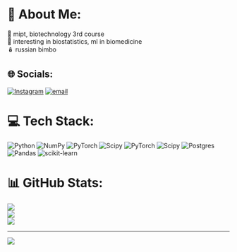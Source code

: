 # 💫 About Me:
🌱 mipt, biotechnology 3rd course<br>👾 interesting in biostatistics, ml in biomedicine<br>🪆 russian bimbo<br>


## 🌐 Socials:
[![Instagram](https://img.shields.io/badge/Instagram-%23E4405F.svg?logo=Instagram&logoColor=white)](https://instagram.com/annushkndr) [![email](https://img.shields.io/badge/Email-D14836?logo=gmail&logoColor=white)](mailto:ann.ushkaandreeva@yandex.ru) 

# 💻 Tech Stack:
![Python](https://img.shields.io/badge/python-3670A0?style=for-the-badge&logo=python&logoColor=ffdd54) ![NumPy](https://img.shields.io/badge/numpy-%23013243.svg?style=for-the-badge&logo=numpy&logoColor=white) ![PyTorch](https://img.shields.io/badge/PyTorch-%23EE4C2C.svg?style=for-the-badge&logo=PyTorch&logoColor=white) ![Scipy](https://img.shields.io/badge/SciPy-%230C55A5.svg?style=for-the-badge&logo=scipy&logoColor=%white) ![PyTorch](https://img.shields.io/badge/PyTorch-%23EE4C2C.svg?style=for-the-badge&logo=PyTorch&logoColor=white) ![Scipy](https://img.shields.io/badge/SciPy-%230C55A5.svg?style=for-the-badge&logo=scipy&logoColor=%white) ![Postgres](https://img.shields.io/badge/postgres-%23316192.svg?style=for-the-badge&logo=postgresql&logoColor=white) ![Pandas](https://img.shields.io/badge/pandas-%23150458.svg?style=for-the-badge&logo=pandas&logoColor=white) ![scikit-learn](https://img.shields.io/badge/scikit--learn-%23F7931E.svg?style=for-the-badge&logo=scikit-learn&logoColor=white)
# 📊 GitHub Stats:
![](https://github-readme-stats.vercel.app/api?username=annushkndrv&theme=monokai&hide_border=false&include_all_commits=false&count_private=false)<br/>
![](https://github-readme-streak-stats.herokuapp.com/?user=annushkndrv&theme=monokai&hide_border=false)<br/>
![](https://github-readme-stats.vercel.app/api/top-langs/?username=annushkndrv&theme=monokai&hide_border=false&include_all_commits=false&count_private=false&layout=compact)

---
[![](https://visitcount.itsvg.in/api?id=annushkndrv&icon=0&color=11)](https://visitcount.itsvg.in)

<!-- Proudly created with GPRM ( https://gprm.itsvg.in ) -->
